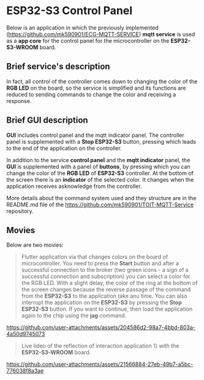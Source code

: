 # ESP32-S3 Control Panel

Below is an application in which the previously implemented (https://github.com/mk590901/ECG-MQTT-SERVICE) __mqtt service__ is used as a __app core__ for the control panel for the microcontroller on the __ESP32-S3-WROOM__ board.

## Brief service's description

In fact, all control of the controller comes down to changing the color of the __RGB LED__ on the board, so the service is simplified and its functions are reduced to sending commands to change the color and receiving a response.

## Brief GUI description

__GUI__ includes control panel and the mqtt indicator panel. The controller panel is supplemented with a __Stop ESP32-S3__ button, pressing which leads to the end of the application on the controller.

In addition to the service __control panel__ and the __mqtt indicator__ panel, the __GUI__ is supplemented with a panel of __buttons__, by pressing which you can change the color of the __RGB LED__ of __ESP32-S3__ controller. At the bottom of the screen there is an __indicator__ of the selected color. It changes when the application receives asknowledge from the controller.

More details about the command system used and they structure are in the README.md file of the https://github.com/mk590901/TOIT-MQTT-Service repository.

## Movies

Below are two movies:

> Flutter application via that changes colors on the board of microcontroller. You need to press the __Start__ button and after a successful connection to the broker (two green icons - a sign of a successful connection and subscription) you can select a color for the RGB LED. With a slight delay, the color of the ring at the bottom of the screen changes because the reverse passage of the command from the __ESP32-S3__ to the application take anu time. You can also interrupt the application on the __ESP32-S3__ by pressing the __Stop ESP32-S3__ button. If you want to continue, then load the application again to the chip using the __jag__ command.

https://github.com/user-attachments/assets/204586d2-98a7-4bbd-803a-4a50d9745073

> Live lideo of the  reflection of interaction application 1) with the __ESP32-S3-WROOM__ board.

https://github.com/user-attachments/assets/21566884-27eb-49b7-a5bc-776038f8a3ae




